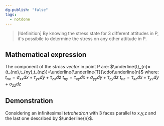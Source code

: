 ```yaml
---
dg-publish: "false"
tags:
  - notdone
---
```

>[!definition]
>By knowing the stress state for 3 different attitudes in P, it's possibile to determine the stress on any other attitude in P.

## Mathematical expression
The component of the *stress vector* in point P are:
$\underline{t}_{n}=(t_{nx},t_{ny},t_{nz})=\underline{\underline{T}}\cdot\underline{n}$
where:
$t_{nx}=\sigma_{xx}dx+\tau_{yx}dy+\tau_{zx}dz$
$t_{ny}=\tau_{xy}dx+\sigma_{yy}dy+\tau_{zy}dz$
$t_{nz}=\tau_{xz}dx+\tau_{yz}dy+\sigma_{zz}dz$

## Demonstration
Considering an infinitesimal *tetrahedron* with 3 faces parallel to x,y,z and the last one described by $\underline{n}$.